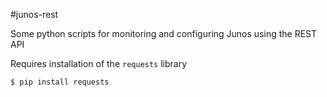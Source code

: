#junos-rest

Some python scripts for monitoring and configuring Junos using the REST API

Requires installation of the ```requests``` library 

```$ pip install requests```